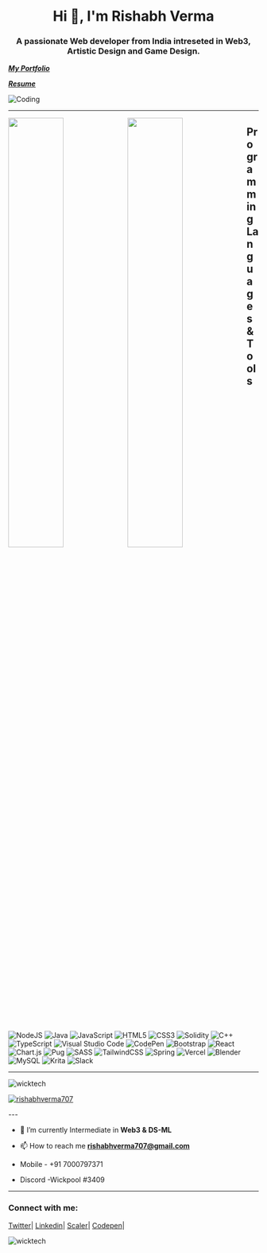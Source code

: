 <h1 align="center">Hi 👋, I'm Rishabh Verma</h1>

<h3 align="center">A passionate Web developer from India intreseted in Web3, Artistic Design and Game Design.</h3>

***[My Portfolio](https://portfolio-wicktech.vercel.app/)***

***[Resume](https://drive.google.com/file/d/1BUdsWVTdJXtB9mmqRMtfplcvI8Haxj2B/view?usp=share_link)***

<img align="center" alt="Coding" src="https://cdna.artstation.com/p/assets/images/images/028/102/058/original/pixel-jeff-matrix-s.gif?1593487263">

---
<img align ="left" width ="47%" src ="https://github-readme-stats.vercel.app/api?username=WickTech&show_icons=true&theme=dracula"/>
<img align ="left" width ="47%" src ="https://github-readme-stats.vercel.app/api/top-langs/?username=WickTech&layout=compact"/>

## Programming Languages & Tools

![NodeJS](https://img.shields.io/badge/node.js-6DA55F?style=for-the-badge&logo=node.js&logoColor=white)
![Java](https://img.shields.io/badge/java-%23ED8B00.svg?style=for-the-badge&logo=java&logoColor=white)
![JavaScript](https://img.shields.io/badge/javascript-%23323330.svg?style=for-the-badge&logo=javascript&logoColor=%23F7DF1E)
![HTML5](https://img.shields.io/badge/html5-%23E34F26.svg?style=for-the-badge&logo=html5&logoColor=white)
![CSS3](https://img.shields.io/badge/css3-%231572B6.svg?style=for-the-badge&logo=css3&logoColor=white)
![Solidity](https://img.shields.io/badge/Solidity-%23363636.svg?style=for-the-badge&logo=solidity&logoColor=white)
![C++](https://img.shields.io/badge/c++-%2300599C.svg?style=for-the-badge&logo=c%2B%2B&logoColor=white)
![TypeScript](https://img.shields.io/badge/typescript-%23007ACC.svg?style=for-the-badge&logo=typescript&logoColor=white)
![Visual Studio Code](https://img.shields.io/badge/Visual%20Studio%20Code-0078d7.svg?style=for-the-badge&logo=visual-studio-code&logoColor=white)
![CodePen](https://img.shields.io/badge/Codepen-000000?style=for-the-badge&logo=codepen&logoColor=white)
![Bootstrap](https://img.shields.io/badge/bootstrap-%23563D7C.svg?style=for-the-badge&logo=bootstrap&logoColor=white)
![React](https://img.shields.io/badge/react-%2320232a.svg?style=for-the-badge&logo=react&logoColor=%2361DAFB)
![Chart.js](https://img.shields.io/badge/chart.js-F5788D.svg?style=for-the-badge&logo=chart.js&logoColor=white)
![Pug](https://img.shields.io/badge/Pug-FFF?style=for-the-badge&logo=pug&logoColor=A86454)
![SASS](https://img.shields.io/badge/SASS-hotpink.svg?style=for-the-badge&logo=SASS&logoColor=white)
![TailwindCSS](https://img.shields.io/badge/tailwindcss-%2338B2AC.svg?style=for-the-badge&logo=tailwind-css&logoColor=white)
![Spring](https://img.shields.io/badge/spring-%236DB33F.svg?style=for-the-badge&logo=spring&logoColor=white)
![Vercel](https://img.shields.io/badge/vercel-%23000000.svg?style=for-the-badge&logo=vercel&logoColor=white)
![Blender](https://img.shields.io/badge/blender-%23F5792A.svg?style=for-the-badge&logo=blender&logoColor=white)
![MySQL](https://img.shields.io/badge/mysql-%2300f.svg?style=for-the-badge&logo=mysql&logoColor=white)
![Krita](https://img.shields.io/badge/Krita-203759?style=for-the-badge&logo=krita&logoColor=EEF37B)
![Slack](https://img.shields.io/badge/Slack-4A154B?style=for-the-badge&logo=slack&logoColor=white)

---

<p align="left"> <img src="https://komarev.com/ghpvc/?username=wicktech&label=Profile%20views&color=0e75b6&style=flat" alt="wicktech" /> </p>

<p align="left"> <a href="https://twitter.com/rishabhverma707" target="blank"><img src="https://img.shields.io/twitter/follow/rishabhverma707?logo=twitter&style=for-the-badge" alt="rishabhverma707" /></a> </p>
---

- 🌱 I’m currently Intermediate in **Web3 & DS-ML**

- 📫 How to reach me **rishabhverma707@gmail.com**
-  Mobile - +91 7000797371
-  Discord -Wickpool #3409
---

<h3 align="left">Connect with me:</h3>
<p align="left">
  
  [Twitter](https://twitter.com/rishabhverma707)|
  [Linkedin](https://www.linkedin.com/in/rishabh-verma-a27020112)|
  [Scaler](https://www.scaler.com/academy/profile/7e1ff2c96488/)|
  [Codepen](https://codepen.io/wicktech)|

<p><img align="center" src="https://github-readme-streak-stats.herokuapp.com/?user=wicktech&" alt="wicktech" /></p>
